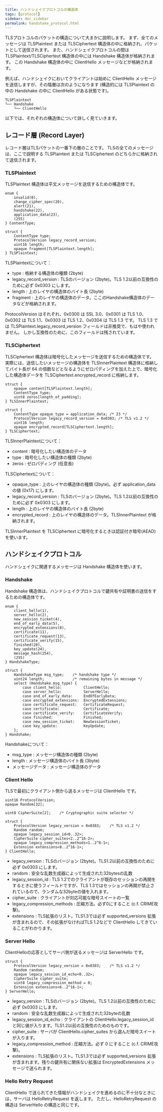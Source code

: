 ```yaml
---
title: ハンドシェイクプロトコルの構造体
tags: [protocol]
sidebar: doc_sidebar
permalink: handshake_protocol.html
---
```


TLSプロトコルのパケットの構造について大まかに説明します。
まず、全てのメッセージは TLSPlaintext または TLSCiphertext 構造体の中に格納され、パケットとして送信されます。
また、ハンドシェイクプロトコルの間は TLSPlaintext/TLSCiphertext 構造体の中には Handshake 構造体が格納されます。
この Handshake 構造体の中に ClientHello メッセージなどが格納されます。

例えば、ハンドシェイクにおいてクライアントは始めに ClientHello メッセージを送信しますが、その階層は次のようになります (構造的には TLSPlaintext の中の Handshake の中に ClientHello がある状態です)。

```
TLSPlaintext
└── Handshake
    └── ClientHello
```

以下では、それぞれの構造体について詳しく見ていきます。

## レコード層 (Record Layer)

レコード層はTLSパケットの一番下の層のことです。
TLSの全てのメッセージは、ここで説明する TLSPlaintext または TLSCiphertext のどちらかに格納されて送信されます。

### TLSPlaintext

TLSPlaintext 構造体は平文メッセージを送信するための構造体です。

```
enum {
    invalid(0),
    change_cipher_spec(20),
    alert(21),
    handshake(22),
    application_data(23),
    (255)
} ContentType;

struct {
    ContentType type;
    ProtocolVersion legacy_record_version;
    uint16 length;
    opaque fragment[TLSPlaintext.length];
} TLSPlaintext;
```

TLSPlaintextについて：

- type : 格納する構造体の種類 (2byte)
- legacy_record_version : TLSのバージョン (2byte)。TLS 1.2以前の互換性のために必ず 0x0303 にします。
- length : 上のレイヤの構造体のバイト長 (2byte)
- fragment : 上のレイヤの構造体のデータ。ここのHandshake構造体のデータなどが格納されます。

ProtocolVersion はそれぞれ、0x0300 は SSL 3.0、0x0301 は TLS 1.0、0x0302 は TLS 1.1、0x0303 は TLS 1.2、0x0304 は TLS 1.3 です。
TLS 1.3 では TLSPlaintext.legacy_record_version フィールドは非推奨で、もはや使われません。
しかし互換性のために、このフィールドは残されています。

### TLSCiphertext

TLSCiphertext 構造体は暗号化したメッセージを送信するための構造体です。
実際には、送信したいメッセージの構造体を TLSInnerPlaintext 構造体に格納してバイト長が 64 の倍数などとなるようにゼロパディングを加えた上で、暗号化した構造体データを TLSCiphertext.encrypted_record に格納します。

```
struct {
    opaque content[TLSPlaintext.length];
    ContentType type;
    uint8 zeros[length_of_padding];
} TLSInnerPlaintext;

struct {
    ContentType opaque_type = application_data; /* 23 */
    ProtocolVersion legacy_record_version = 0x0303; /* TLS v1.2 */
    uint16 length;
    opaque encrypted_record[TLSCiphertext.length];
} TLSCiphertext;
```

TLSInnerPlaintextについて：

- content : 暗号化したい構造体のデータ
- type : 暗号化したい構造体の種類 (2byte)
- zeros : ゼロパディング (任意長)

TLSCiphertextについて：

- opaque_type : 上のレイヤの構造体の種類 (2byte)。必ず application_data の値 (0x17) にします。
- legacy_record_version : TLSのバージョン (2byte)。TLS 1.2以前の互換性のために必ず 0x0303 にします。
- length : 上のレイヤの構造体のバイト長 (2byte)
- encrypted_record : 上のレイヤの構造体のデータ。TLSInnerPlaintext が格納されます。

TLSInnerPlaintext を TLSCiphertext に暗号化するときは認証付き暗号(AEAD)を使います。


## ハンドシェイクプロトコル

ハンドシェイクに関連するメッセージは Handshake 構造体を使います。

### Handshake

Handshake 構造体は、ハンドシェイクプロトコルで鍵共有や証明書の送信をするための構造体です。

```
enum {
    client_hello(1),
    server_hello(2),
    new_session_ticket(4),
    end_of_early_data(5),
    encrypted_extensions(8),
    certificate(11),
    certificate_request(13),
    certificate_verify(15),
    finished(20),
    key_update(24),
    message_hash(254),
    (255)
} HandshakeType;

struct {
    HandshakeType msg_type;    /* handshake type */
    uint24 length;             /* remaining bytes in message */
    select (Handshake.msg_type) {
        case client_hello:          ClientHello;
        case server_hello:          ServerHello;
        case end_of_early_data:     EndOfEarlyData;
        case encrypted_extensions:  EncryptedExtensions;
        case certificate_request:   CertificateRequest;
        case certificate:           Certificate;
        case certificate_verify:    CertificateVerify;
        case finished:              Finished;
        case new_session_ticket:    NewSessionTicket;
        case key_update:            KeyUpdate;
    };
} Handshake;
```

Handshakeについて：

- msg_type : メッセージ構造体の種類 (2byte)
- length : メッセージ構造体のバイト長 (3byte)
- メッセージデータ : メッセージ構造体のデータ


### Client Hello

TLSで最初にクライアント側から送るメッセージは ClientHello です。

```
uint16 ProtocolVersion;
opaque Random[32];

uint8 CipherSuite[2];    /* Cryptographic suite selector */

struct {
    ProtocolVersion legacy_version = 0x0303;    /* TLS v1.2 */
    Random random;
    opaque legacy_session_id<0..32>;
    CipherSuite cipher_suites<2..2^16-2>;
    opaque legacy_compression_methods<1..2^8-1>;
    Extension extensions<8..2^16-1>;
} ClientHello;
```

- legacy_version : TLSのバージョン (2byte)。TLS1.2以前の互換性のために必ず 0x0303 にします。
- random : 安全な乱数生成器によって生成された32bytesの乱数
- legacy_session_id : TLS 1.2でのクライアントが既存のセッションの再開をするときに使うフィールドですが、TLS 1.3ではセッションの再開が禁止されているので、ランダムな32byteの値を入れます。
- cipher_suite : クライアントが対応可能な暗号スイートの一覧
- legacy_compression_methods : 圧縮方法。必ず0にすること (c.f. CRIME攻撃)。
- extensions : TLS拡張のリスト。TLS1.3では必ず supported_versions 拡張が含まれるので、その拡張がなければTLS 1.2などで ClientHello してきていることがわかります。


### Server Hello

ClientHelloの応答としてサーバ側が送るメッセージは ServerHello です。

```
struct {
    ProtocolVersion legacy_version = 0x0303;    /* TLS v1.2 */
    Random random;
    opaque legacy_session_id_echo<0..32>;
    CipherSuite cipher_suite;
    uint8 legacy_compression_method = 0;
    Extension extensions<6..2^16-1>;
} ServerHello;
```

- legacy_version : TLSのバージョン (2byte)。TLS 1.2以前の互換性のために必ず 0x0303 にします。
- random : 安全な乱数生成器によって生成された32byteの乱数
- legacy_session_id_echo : クライアントの ClientHello.legacy_session_id と同じ値が入ります。TLS1.2以前の互換性のためのものです。
- cipher_suite : サーバが ClientHello.cipher_suites から選んだ暗号スイートが入ります。
- legacy_compression_method : 圧縮方法。必ず 0 にすること (c.f. CRIME攻撃)。
- extensions : TLS拡張のリスト。TLS1.3では必ず supported_versions 拡張が含まれます。残りの鍵共有に関係ない拡張は EncryptedExtensions メッセージで送られます。


### Hello Retry Request

ClientHello で送られてきた情報がハンドシェイクを進めるのに不十分なときには、サーバは HelloRetryRequest を返します。
ただし、HelloRetryRequest の構造は ServerHello の構造と同じです。
